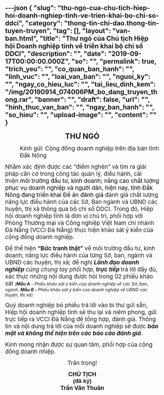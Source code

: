 ---json
{
    "slug": "thu-ngo-cua-chu-tich-hiep-hoi-doanh-nghiep-tinh-ve-trien-khai-bo-chi-so-ddci",
    "category": "thong-tin-chi-dao.thong-tin-tuyen-truyen",
    "tag": [],
    "layout": "van-ban.html",
    "title": "Thư ngỏ của Chủ tịch Hiệp hội Doanh nghiệp tỉnh về triển khai bộ chỉ số DDCI",
    "description": "",
    "date": "2019-09-17T00:00:00.000Z",
    "so": "",
    "permalink": true,
    "trich_yeu": "",
    "co_quan_ban_hanh": "",
    "linh_vuc": "",
    "loai_van_ban": "",
    "nguoi_ky": "",
    "ngay_co_hieu_luc": "",
    "tai_lieu_dinh_kem": "/img/20190914_074006PM_bo_dang_truyen_thong.rar",
    "banner": "",
    "draft": false,
    "url": "",
    "hinh_thuc_van_ban": "",
    "ngay_ban_hanh": "",
    "so_hieu": "",
    "upload-image": "",
    "__content__": ""
}
---
<p style="text-align:center"><strong><span style="font-size:18pt">THƯ NGỎ</span></strong></p>

<p style="margin-left:0.5in; margin-right:0in"><span style="font-size:14pt">K&iacute;nh gửi: Cộng đồng doanh nghiệp tr&ecirc;n địa b&agrave;n tỉnh Đắk N&ocirc;ng</span>&nbsp;</p>

<p><span style="background-color:white"><span style="font-size:14pt">Nhằm x&aacute;c định được c&aacute;c &ldquo;điểm nghẽn&rdquo; v&agrave; t&igrave;m ra giải ph&aacute;p căn cơ trong c&ocirc;ng t&aacute;c quản l&yacute;, điều h&agrave;nh, cải thiện&nbsp;<span style="color:black">m&ocirc;i trường đầu tư, kinh doanh; n&acirc;ng cao chất lượng phục vụ doanh nghiệp v&agrave; người d&acirc;n, hiện nay, tỉnh Đắk N&ocirc;ng đang triển khai Đề &aacute;n đ&aacute;nh gi&aacute;&nbsp;</span></span><span style="font-size:14pt">đ&aacute;nh gi&aacute; chất lượng năng lực điều h&agrave;nh của các Sở, Ban ngành và UBND c&aacute;c huyện, thị x&atilde; th&ocirc;ng qua bộ chỉ số DDCI. Trong đ&oacute;, Hiệp hội doanh nghiệp tỉnh l&agrave; đơn vị chủ tr&igrave;, phối hợp với Ph&ograve;ng Thương mại v&agrave; C&ocirc;ng nghiệp Việt Nam chi nh&aacute;nh Đ&agrave; Nẵng (VCCI Đ&agrave; Nẵng) thực hiện khảo s&aacute;t &yacute; kiến của cộng đồng doanh nghiệp.</span></span></p>

<p><span style="background-color:white"><span style="font-size:14pt">Để thể hiện&nbsp;<strong>&ldquo;Bức tranh thật&rdquo;</strong>&nbsp;về m&ocirc;i trường đầu tư, kinh doanh, năng lực điều h&agrave;nh của từng Sở, ban, ng&agrave;nh v&agrave; UBND c&aacute;c huyện, thị x&atilde;; đề nghị&nbsp;<strong><em>L&atilde;nh đạo doanh nghiệp&nbsp;</em></strong><em>c&ugrave;ng chung tay phối hợp,<strong>&nbsp;trực tiếp&nbsp;</strong></em>trả lời đầy đủ, x&aacute;c thực những nội dung được hỏi trong 02 phiếu khảo s&aacute;t&nbsp;</span><em>(<strong>Mẫu A</strong>&nbsp;- Phiếu khảo s&aacute;t &yacute; kiến của doanh nghiệp về c&aacute;c Sở, ban, ng&agrave;nh.&nbsp;<strong>Mẫu B -</strong>&nbsp;Phiếu khảo s&aacute;t &yacute; kiến của doanh nghiệp về UBND c&aacute;c huyện, thị x&atilde;).</em></span></p>

<p><span style="background-color:white"><span style="font-size:14pt">Qu&yacute; doanh nghiệp bỏ phiếu trả lời v&agrave;o b&igrave; thư gửi sẵn, Hiệp hội doanh nghiệp tỉnh sẽ thu lại v&agrave; ni&ecirc;m phong, gửi trực tiếp ra VCCI Đ&agrave; Nẵng để tổng hợp, đ&aacute;nh gi&aacute;. Th&ocirc;ng tin v&agrave; nội dung trả lời của mỗi doanh nghiệp sẽ được&nbsp;<strong><em>bảo mật v&agrave; kh&ocirc;ng thể hiện tr&ecirc;n c&aacute;c b&aacute;o c&aacute;o đ&aacute;nh gi&aacute;</em></strong>.</span></span></p>

<p><span style="background-color:white"><span style="font-size:14pt">K&iacute;nh mong nhận được sự quan t&acirc;m, phối hợp của cộng đồng doanh nhiệp.</span></span></p>

<p style="text-align:center"><span style="background-color:white"><span style="font-size:14pt">Tr&acirc;n trọng!</span></span></p>

<p style="text-align:center"><span style="background-color:white"><strong><span style="font-size:14pt">CHỦ TỊCH</span></strong><br />
<span style="font-family:Arial"><strong><span style="font-size:14pt">(đ&atilde; k&yacute;)</span></strong></span><br />
<strong><span style="font-size:14pt">Trần Văn Thu&acirc;n</span></strong></span></p>
